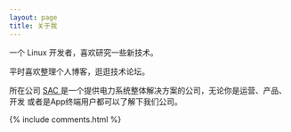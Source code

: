 ```yaml
---
layout: page
title: 关于我 
---
```


一个 Linux 开发者，喜欢研究一些新技术。
<p>
平时喜欢整理个人博客，逛逛技术论坛。
<p>


<p>

所在公司
<a target="_blank" href="http://sac-china.com/"> SAC </a>
是一个提供电力系统整体解决方案的公司，无论你是运营、产品、开发 或者是App终端用户都可以了解下我们公司。
<p>



{% include comments.html %}



